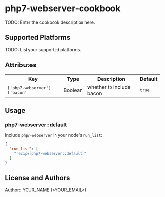 # php7-webserver-cookbook

TODO: Enter the cookbook description here.

## Supported Platforms

TODO: List your supported platforms.

## Attributes

<table>
  <tr>
    <th>Key</th>
    <th>Type</th>
    <th>Description</th>
    <th>Default</th>
  </tr>
  <tr>
    <td><tt>['php7-webserver']['bacon']</tt></td>
    <td>Boolean</td>
    <td>whether to include bacon</td>
    <td><tt>true</tt></td>
  </tr>
</table>

## Usage

### php7-webserver::default

Include `php7-webserver` in your node's `run_list`:

```json
{
  "run_list": [
    "recipe[php7-webserver::default]"
  ]
}
```

## License and Authors

Author:: YOUR_NAME (<YOUR_EMAIL>)
